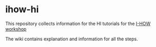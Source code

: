 # ihow-hi
This repository collects information for the HI tutorials for the [I-HOW workshop](https://ihowradioastro.github.io/)

The wiki contains explanation and information for all the steps.
